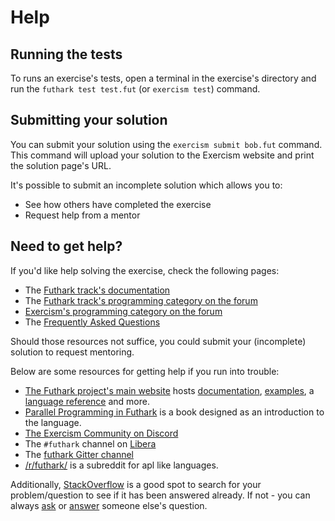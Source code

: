 # Help

## Running the tests

To runs an exercise's tests, open a terminal in the exercise's directory and run the `futhark test test.fut` (or `exercism test`) command.

## Submitting your solution

You can submit your solution using the `exercism submit bob.fut` command.
This command will upload your solution to the Exercism website and print the solution page's URL.

It's possible to submit an incomplete solution which allows you to:

- See how others have completed the exercise
- Request help from a mentor

## Need to get help?

If you'd like help solving the exercise, check the following pages:

- The [Futhark track's documentation](https://exercism.org/docs/tracks/futhark)
- The [Futhark track's programming category on the forum](https://forum.exercism.org/c/programming/futhark)
- [Exercism's programming category on the forum](https://forum.exercism.org/c/programming/5)
- The [Frequently Asked Questions](https://exercism.org/docs/using/faqs)

Should those resources not suffice, you could submit your (incomplete) solution to request mentoring.

Below are some resources for getting help if you run into trouble:

- [The Futhark project's main website][main] hosts [documentation][docs], [examples][examples], a [language reference][language-reference] and more.
- [Parallel Programming in Futhark][book] is a book designed as an introduction to the language.
- [The Exercism Community on Discord][exercism-discord]
- The `#futhark` channel on [Libera][libera]
- The [futhark Gitter channel][gitter]
- [/r/futhark/][reddit] is a subreddit for apl like languages.

Additionally, [StackOverflow][so] is a good spot to search for your problem/question to see if it has been answered already.
If not - you can always [ask][ask-so] or [answer][answer-so] someone else's question.

[main]: https://futhark-lang.org/
[docs]: https://futhark-lang.org/docs.html
[language-reference]: https://futhark.readthedocs.io/en/stable/language-reference.html
[examples]: https://futhark-lang.org/examples.html
[libera]: https://libera.chat/
[exercism-discord]: https://exercism.org/r/discord
[reddit]: https://www.reddit.com/r/futhark/
[gitter]: https://gitter.im/futhark-lang/Lobby
[so]: http://stackoverflow.com/questions/tagged/futhark
[ask-so]: https://stackoverflow.com/help/how-to-ask
[answer-so]: https://stackoverflow.com/help/how-to-answer
[book]: https://futhark-book.readthedocs.io/
